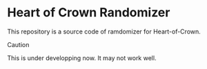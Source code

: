 # Heart of Crown Randomizer

This repository is a source code of ramdomizer for Heart-of-Crown.

> [!CAUTION]
> This is under developping now.
> It may not work well.
